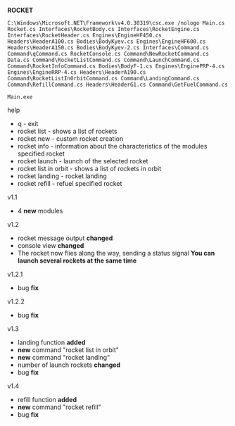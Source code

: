 **ROCKET**

```C:\Windows\Microsoft.NET\Framework\v4.0.30319\csc.exe /nologo Main.cs Rocket.cs Interfaces\RocketBody.cs Interfaces\RocketEngine.cs Interfaces\RocketHeader.cs Engines\EngineHF450.cs Headers\HeaderA100.cs Bodies\BodyKyev.cs Engines\EngineHF600.cs Headers\HeaderA150.cs Bodies\BodyKyev-2.cs Interfaces\Command.cs Command\qCommand.cs RocketConsole.cs Command\NewRocketCommand.cs Data.cs Command\RocketListCommand.cs Command\LaunchCommand.cs Command\RocketInfoCommand.cs Bodies\BodyF-1.cs Engines\EnginePRP-4.cs Engines\EngineRRP-4.cs Headers\HeaderA190.cs Command\RocketListInOrbitCommand.cs Command\LandingCommand.cs Command\RefillCommand.cs Headers\HeaderG1.cs Command\GetFuelCommand.cs```

```Main.exe```

help

- q - exit
- rocket list - shows a list of rockets
- rocket new - custom rocket creation
- rocket info - information about the characteristics of the modules specified rocket
- rocket launch - launch of the selected rocket
- rocket list in orbit - shows a list of rockets in orbit
- rocket landing - rocket landing
- rocket refill - refuel specified rocket

v1.1

- 4 **new** modules

v1.2

- rocket message output **changed**
- console view **changed**
- The rocket now flies along the way, sending a status signal **You can launch several rockets at the same time**

v1.2.1

- bug **fix**

v1.2.2

- bug **fix**

v1.3

- landing function **added**
- **new** command "rocket list in orbit"
- **new** command "rocket landing"
- number of launch rockets **changed**
- bug **fix**

v1.4

- refill function **added**
- **new** command "rocket refill"
- bug **fix**